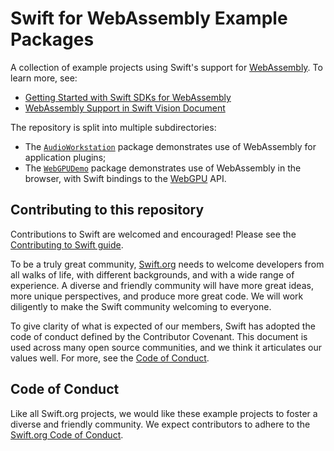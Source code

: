 # Swift for WebAssembly Example Packages

A collection of example projects using Swift's support for [WebAssembly](https://webassembly.org). To learn more, see:

- [Getting Started with Swift SDKs for WebAssembly](https://www.swift.org/documentation/articles/wasm-getting-started.html)
- [WebAssembly Support in Swift Vision Document](https://github.com/swiftlang/swift-evolution/blob/main/visions/webassembly.md)

The repository is split into multiple subdirectories:

- The [`AudioWorkstation`](./AudioWorkstation) package demonstrates use of
  WebAssembly for application plugins;
- The [`WebGPUDemo`](./WebGPUDemo) package demonstrates use of WebAssembly
  in the browser, with Swift bindings to the [WebGPU](https://developer.apple.com/videos/play/wwdc2025/236) API.

## Contributing to this repository

Contributions to Swift are welcomed and encouraged! Please see the
[Contributing to Swift guide](https://swift.org/contributing/).

To be a truly great community, [Swift.org](https://swift.org/) needs to welcome
developers from all walks of life, with different backgrounds, and with a wide
range of experience. A diverse and friendly community will have more great
ideas, more unique perspectives, and produce more great code. We will work
diligently to make the Swift community welcoming to everyone.

To give clarity of what is expected of our members, Swift has adopted the
code of conduct defined by the Contributor Covenant. This document is used
across many open source communities, and we think it articulates our values
well. For more, see the [Code of Conduct](https://swift.org/code-of-conduct/).


## Code of Conduct

Like all Swift.org projects, we would like these example projects to foster a diverse and friendly
community. We expect contributors to adhere to the [Swift.org Code of
Conduct](https://swift.org/code-of-conduct/).
